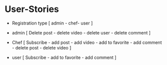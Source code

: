 # User-Stories

- Registration type [ admin - chef- user ]

- admin [ Delete post - delete video - delete user - delete comment ]

- Chef [ Subscribe - add post - add video - add to favorite - add comment - delete post - delete video ]

- user [ Subscribe - add to favorite - add comment ]
